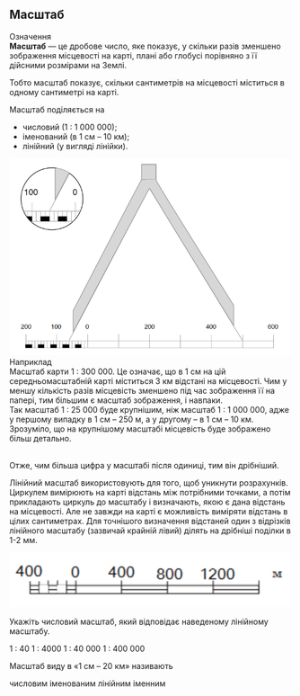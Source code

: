 Масштаб
-------

<div class="eoz-wrap">
<span class="eoz">Означення</span>
<div class="eoz-text">
<b>Масштаб</b> — це дробове число, яке показує, у скiльки разiв зменшено зображення мiсцевостi на картi, планi або глобусi порiвняно з її дiйсними розмiрами на Землi.
</div>
</div>

Тобто масштаб показує, скільки сантиметрів на місцевості міститься в
одному сантиметрі на карті.

Масштаб поділяється на 

* <span class="p1">числовий</span> (1 : 1 000 000);
* <span class="p1">іменований</span> (в 1 см – 10 км);
* <span class="p1">лінійний</span> (у вигляді лінійки).

<div align="center">
<img src="pic7.png" />
</div>

<div class="exmpl-wrap">
<span class="exmpl">Наприклад</span>
<div class="exmpl-text">
Масштаб карти 1 : 300 000. Це означає, що в 1 см на цій
середньомасштабній карті міститься 3 км відстані на місцевості. Чим у меншу кількість разів місцевість зменшено під час зображення її на папері, тим більшим є масштаб зображення, і навпаки. <br/>
Так масштаб 1 : 25 000 буде крупнішим, ніж масштаб 1 : 1 000 000, адже у першому випадку в 1 см – 250 м, а у другому – в 1 см – 10 км. Зрозуміло, що на крупнішому масштабі місцевість буде зображено більш детально.
</div>
<br/>
</div>

Отже, чим більша цифра у масштабі після одиниці, тим він дрібніший.

Лінійний масштаб використовують для того, щоб уникнути розрахунків.
Циркулем вимірюють на карті відстань між потрібними точками, а потім
прикладають циркуль до масштабу і визначають, якою є дана відстань на
місцевості. Але не завжди на карті є можливість виміряти відстань в
цілих сантиметрах. Для точнішого визначення відстаней один з відрізків
лінійного масштабу (зазвичай крайній лівий) ділять на дрібніші поділки
в 1-2 мм.

<img src="g1_w2_s1_q1.png"/><br>
<quiz correctLabel="correct" incorrectLabel="incorrect" checkLabel="check"> 
    <question text="">
        <p>Укажіть числовий масштаб, який відповідає наведеному лінійному масштабу.</p>
        <answer>1 : 40</answer>
        <answer>1 : 4000</answer>
        <answer correct>1 : 40 000</answer>
        <answer>1 : 400 000</answer>
    </question>
    <question text="">
        <p>Масштаб виду в «1 см – 20 км» називають</p>
        <answer>числовим</answer>
        <answer correct>іменованим</answer>
        <answer>лінійним</answer>
        <answer>іменним</answer>
    </question>
</quiz>

